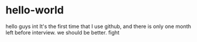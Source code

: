 # hello-world

hello guys
int
It's the first time that I use github, and there is only one month left before 
interview. we should be better. fight
